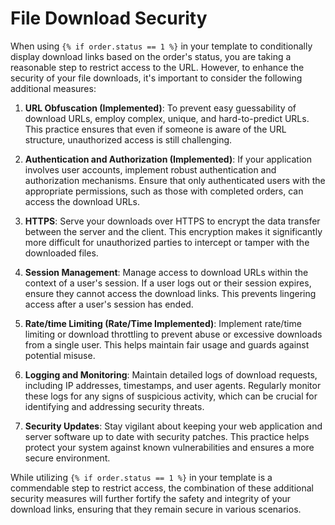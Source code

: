# File Download Security

When using `{% if order.status == 1 %}` in your template to conditionally display download links based on the order's status, you are taking a reasonable step to restrict access to the URL. However, to enhance the security of your file downloads, it's important to consider the following additional measures:

1. **URL Obfuscation (Implemented)**: To prevent easy guessability of download URLs, employ complex, unique, and hard-to-predict URLs. This practice ensures that even if someone is aware of the URL structure, unauthorized access is still challenging.

2. **Authentication and Authorization (Implemented)**: If your application involves user accounts, implement robust authentication and authorization mechanisms. Ensure that only authenticated users with the appropriate permissions, such as those with completed orders, can access the download URLs.

3. **HTTPS**: Serve your downloads over HTTPS to encrypt the data transfer between the server and the client. This encryption makes it significantly more difficult for unauthorized parties to intercept or tamper with the downloaded files.

4. **Session Management**: Manage access to download URLs within the context of a user's session. If a user logs out or their session expires, ensure they cannot access the download links. This prevents lingering access after a user's session has ended.

5. **Rate/time Limiting (Rate/Time Implemented)**: Implement rate/time limiting or download throttling to prevent abuse or excessive downloads from a single user. This helps maintain fair usage and guards against potential misuse.

6. **Logging and Monitoring**: Maintain detailed logs of download requests, including IP addresses, timestamps, and user agents. Regularly monitor these logs for any signs of suspicious activity, which can be crucial for identifying and addressing security threats.

7. **Security Updates**: Stay vigilant about keeping your web application and server software up to date with security patches. This practice helps protect your system against known vulnerabilities and ensures a more secure environment.

While utilizing `{% if order.status == 1 %}` in your template is a commendable step to restrict access, the combination of these additional security measures will further fortify the safety and integrity of your download links, ensuring that they remain secure in various scenarios.
